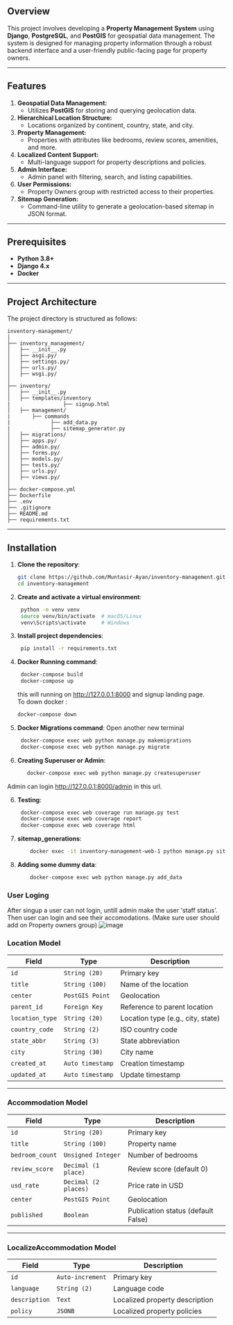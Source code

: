 ## Overview  
This project involves developing a **Property Management System** using **Django**, **PostgreSQL**, and **PostGIS** for geospatial data management. The system is designed for managing property information through a robust backend interface and a user-friendly public-facing page for property owners.  

---

## Features  
1. **Geospatial Data Management:**  
   - Utilizes **PostGIS** for storing and querying geolocation data.  
2. **Hierarchical Location Structure:**  
   - Locations organized by continent, country, state, and city.  
3. **Property Management:**  
   - Properties with attributes like bedrooms, review scores, amenities, and more.  
4. **Localized Content Support:**  
   - Multi-language support for property descriptions and policies.  
5. **Admin Interface:**  
   - Admin panel with filtering, search, and listing capabilities.  
6. **User Permissions:**  
   - Property Owners group with restricted access to their properties.  
7. **Sitemap Generation:**  
   - Command-line utility to generate a geolocation-based sitemap in JSON format.  

---

## Prerequisites  
- **Python 3.8+**  
- **Django 4.x**  
- **Docker**

---

## Project Architecture

The project directory is structured as follows:

```plaintext
inventory-management/
│
├── inventory_management/           
│   ├── __init__.py             
│   ├── asgi.py/             
│   ├── settings.py/             
│   ├── urls.py/           
│   ├── wsgi.py/              
│
├── inventory/    
│   ├── __init__.py           
│   ├── templates/inventory             
|                 ├── signup.html 
│   ├── management/             
|       ├── commands 
|             ├── add_data.py
|             ├── sitemap_generator.py 
│   ├── migrations/             
│   ├── apps.py/             
│   ├── admin.py/            
│   ├── forms.py/              
│   ├── models.py/             
│   ├── tests.py/             
│   ├── urls.py/           
│   ├── views.py/             
│
├── docker-compose.yml          
├── Dockerfile             
├── .env             
├── .gitignore             
├── README.md              
├── requirements.txt      
```
---

## Installation

1. **Clone the repository**:
   ```bash
   git clone https://github.com/Muntasir-Ayan/inventory-management.git
   cd inventory-management

2. **Create and activate a virtual environment**:
   ```bash
    python -m venv venv
    source venv/bin/activate  # macOS/Linux
    venv\Scripts\activate     # Windows
3. **Install project dependencies**:
   ```bash
    pip install -r requirements.txt
4. **Docker Running command**:
   ```bash
    docker-compose build
    docker-compose up
   ```
   this will running on http://127.0.0.1:8000 and signup landing page.
   <br>
   To down docker :
      ```bash
    docker-compose down

   
6. **Docker Migrations command**:
   Open another new terminal
   ```bash
    docker-compose exec web python manage.py makemigrations
    docker-compose exec web python manage.py migrate

7. **Creating Superuser or Admin**:
   ```bash
      docker-compose exec web python manage.py createsuperuser
Admin can login http://127.0.0.1:8000/admin in this url.
   
6. **Testing**:
   ```bash
    docker-compose exec web coverage run manage.py test
    docker-compose exec web coverage report
    docker-compose exec web coverage html

7. **sitemap_generations**:
   ```bash
       docker exec -it inventory-management-web-1 python manage.py sitemap_generator

8. **Adding some dummy data**:
   ```bash
       docker-compose exec web python manage.py add_data
### User Loging
   After singup a user can not login, untill admin make the user 'staff status'. Then user can login and see their accomodations. (Make sure user should add on Property owners group)
   ![image](https://github.com/user-attachments/assets/26937431-9dfe-439b-a3f9-b1191ac86d37)


### Location Model  
| **Field**       | **Type**            | **Description**                          |
|-----------------|---------------------|------------------------------------------|
| `id`            | `String (20)`       | Primary key                              |
| `title`         | `String (100)`      | Name of the location                     |
| `center`        | `PostGIS Point`     | Geolocation                              |
| `parent_id`     | `Foreign Key`       | Reference to parent location             |
| `location_type` | `String (20)`       | Location type (e.g., city, state)        |
| `country_code`  | `String (2)`        | ISO country code                         |
| `state_abbr`    | `String (3)`        | State abbreviation                       |
| `city`          | `String (30)`       | City name                                |
| `created_at`    | `Auto timestamp`    | Creation timestamp                       |
| `updated_at`    | `Auto timestamp`    | Update timestamp                         |

---

### Accommodation Model  
| **Field**       | **Type**              | **Description**                          |
|-----------------|-----------------------|------------------------------------------|
| `id`            | `String (20)`         | Primary key                              |
| `title`         | `String (100)`        | Property name                            |
| `bedroom_count` | `Unsigned Integer`    | Number of bedrooms                       |
| `review_score`  | `Decimal (1 place)`   | Review score (default 0)                 |
| `usd_rate`      | `Decimal (2 places)`  | Price rate in USD                        |
| `center`        | `PostGIS Point`       | Geolocation                              |
| `published`     | `Boolean`             | Publication status (default False)       |

---

### LocalizeAccommodation Model  
| **Field**       | **Type**              | **Description**                          |
|-----------------|-----------------------|------------------------------------------|
| `id`            | `Auto-increment`      | Primary key                              |
| `language`      | `String (2)`          | Language code                            |
| `description`   | `Text`                | Localized property description           |
| `policy`        | `JSONB`               | Localized property policies              |
